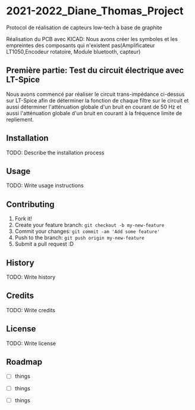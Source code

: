 # 2021-2022_Diane_Thomas_Project
Protocol de réalisation de capteurs low-tech à base de graphite

Réalisation du PCB avec KICAD: Nous avons créer les symboles et les empreintes des composants qui n'existent pas(Amplificateur LT1050,Encodeur rotatoire, Module bluetooth, capteur)







## Première partie: Test du circuit électrique avec LT-Spice



Nous avons commencé par réaliser le circuit trans-impédance ci-dessus sur LT-Spice afin de déterminer la fonction de chaque filtre sur le circuit et aussi déterminer l'atténuation globale d'un bruit en courant de 50 Hz et aussi l'atténuation globale d'un bruit en courant à la fréquence limite de repliement.







## Installation
TODO: Describe the installation process
## Usage
TODO: Write usage instructions
## Contributing
1. Fork it!
2. Create your feature branch: `git checkout -b my-new-feature`
3. Commit your changes: `git commit -am 'Add some feature'`
4. Push to the branch: `git push origin my-new-feature`
5. Submit a pull request :D
## History
TODO: Write history
## Credits
TODO: Write credits
## License
TODO: Write license
## Roadmap
  - [ ] things
  - [ ] things
  - [ ] things

